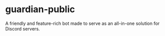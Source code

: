 # guardian-public
A friendly and feature-rich bot made to serve as an all-in-one solution for Discord servers.
